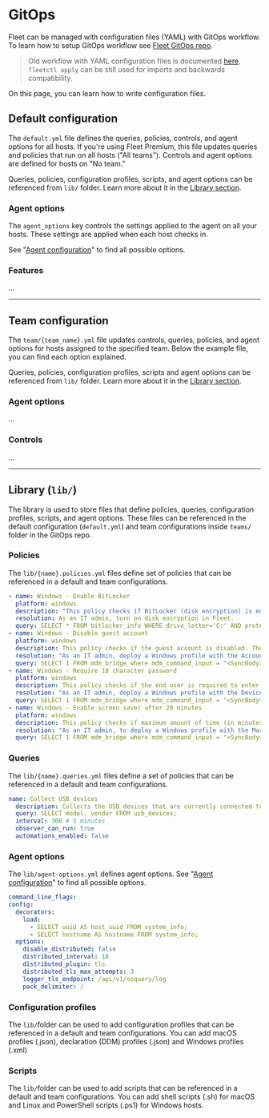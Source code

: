 # GitOps

Fleet can be managed with configuration files (YAML) with GitOps workflow. To learn how to setup GitOps workflow see [Fleet GitOps repo](https://github.com/fleetdm/fleet-gitops).

> Old workflow with YAML configuration files is documented [here](https://github.com/fleetdm/fleet/blob/main/docs/Configuration/configuration-files/README.md).  `fleetctl apply` can be still used for imports and backwards compatibility.

On this page, you can learn how to write configuration files.

## Default configuration

The `default.yml` file defines the queries, policies, controls, and agent options for all hosts. If you're using Fleet Premium, this file updates queries and policies that run on all hosts ("All teams"). Controls and agent options are defined for hosts on "No team." 

Queries, policies, configuration profiles, scripts, and agent options can be referenced from `lib/` folder. Learn more about it in the [Library section](https://#library-lib).


### Agent options

The `agent_options` key controls the settings applied to the agent on all your hosts. These settings are applied when each host checks in.

See "[Agent configuration](https://fleetdm.com/docs/configuration/agent-configuration)" to find all possible options.

### Features

...

----

## Team configuration

The `team/{team_name}.yml` file updates controls, queries, policies, and agent options for hosts assigned to the specified team. Below the example file, you can find each option explained.

Queries, policies, configuration profiles, scripts and agent options can be referenced from `lib/` folder. Learn more about it in the [Library section](https://#library-lib).

### Agent options

...

### Controls

...

----

## Library (`lib/`) 

The library is used to store files that define policies, queries, configuration profiles, scripts, and agent options. These files can be referenced in the default configuration (`default.yml`) and team configurations inside `teams/` folder in the GitOps repo.

### Policies

The `lib/{name}.policies.yml` files define set of policies that can be referenced in a default and team configurations.

```yaml
- name: Windows - Enable BitLocker
  platform: windows
  description: "This policy checks if BitLocker (disk encryption) is enabled on the C: volume."
  resolution: As an IT admin, turn on disk encryption in Fleet.
  query: SELECT * FROM bitlocker_info WHERE drive_letter='C:' AND protection_status = 1;
- name: Windows - Disable guest account
  platform: windows
  description: This policy checks if the guest account is disabled. The Guest account allows unauthenticated network users to gain access to the system.
  resolution: "As an IT admin, deploy a Windows profile with the Accounts_EnableGuestAccountStatus option documented here: https://learn.microsoft.com/en-us/windows/client-management/mdm/policy-csp-localpoliciessecurityoptions#accounts_enableguestaccountstatus"
  query: SELECT 1 FROM mdm_bridge where mdm_command_input = "<SyncBody><Get><CmdID>1</CmdID><Item><Target><LocURI>./Device/Vendor/MSFT/Policy/Result/LocalPoliciesSecurityOptions/Accounts_EnableGuestAccountStatus</LocURI></Target></Item></Get></SyncBody>" and CAST(mdm_command_output AS INT) = 0;
- name: Windows - Require 10 character password
  platform: windows
  description: This policy checks if the end user is required to enter a password, with at least 10 characters, to unlock the host.
  resolution: "As an IT admin, deploy a Windows profile with the DevicePasswordEnabled and MinDevicePasswordLength option documented here: https://learn.microsoft.com/en-us/windows/client-management/mdm/policy-csp-devicelock"
  query: SELECT 1 FROM mdm_bridge where mdm_command_input = "<SyncBody><Get><CmdID>1</CmdID><Item><Target><LocURI>./Device/Vendor/MSFT/Policy/Result/DeviceLock/DevicePasswordEnabled</LocURI></Target></Item></Get></SyncBody>" and CAST(mdm_command_output AS INT) = 0;
- name: Windows - Enable screen saver after 20 minutes
  platform: windows
  description: This policy checks if maximum amount of time (in minutes) the device is allowed to sit idle before the screen is locked. End users can select any value less than the specified maximum.
  resolution: "As an IT admin, to deploy a Windows profile with the MaxInactivityTimeDeviceLock option documented here: https://learn.microsoft.com/en-us/windows/client-management/mdm/policy-csp-devicelock#maxinactivitytimedevicelock"
  query: SELECT 1 FROM mdm_bridge where mdm_command_input = "<SyncBody><Get><CmdID>1</CmdID><Item><Target><LocURI>./Device/Vendor/MSFT/Policy/Result/DeviceLock/MaxInactivityTimeDeviceLock</LocURI></Target></Item></Get></SyncBody>" and CAST(mdm_command_output AS INT) <= 20;
```

### Queries

The `lib/{name}.queries.yml` files define a set of policies that can be referenced in a default and team configurations.

```yaml
name: Collect USB devices
  description: Collects the USB devices that are currently connected to macOS and Linux hosts.
  query: SELECT model, vendor FROM usb_devices;
  interval: 300 # 5 minutes
  observer_can_run: true
  automations_enabled: false
```

### Agent options

The `lib/agent-options.yml` defines agent options. See "[Agent configuration](https://fleetdm.com/docs/configuration/agent-configuration)" to find all possible options.

```yaml
command_line_flags:
config:
  decorators:
    load:
      - SELECT uuid AS host_uuid FROM system_info;
      - SELECT hostname AS hostname FROM system_info;
  options:
    disable_distributed: false
    distributed_interval: 10
    distributed_plugin: tls
    distributed_tls_max_attempts: 3
    logger_tls_endpoint: /api/v1/osquery/log
    pack_delimiter: /
```

### Configuration profiles

The `lib/`folder can be used to add configuration profiles that can be referenced in a default and team configurations. You can add macOS profiles (.json), declaration (DDM) profiles (.json) and Windows profiles (.xml)

### Scripts

The `lib/`folder can be used to add scripts that can be referenced in a default and team configurations. You can add shell scripts (.sh) for macOS and Linux and PowerShell scripts (.ps1) for Windows hosts.
